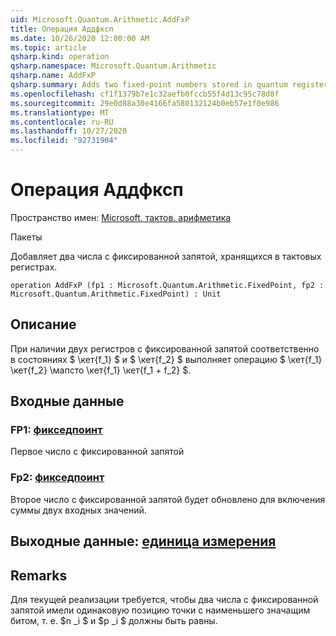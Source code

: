 ```yaml
---
uid: Microsoft.Quantum.Arithmetic.AddFxP
title: Операция Аддфксп
ms.date: 10/26/2020 12:00:00 AM
ms.topic: article
qsharp.kind: operation
qsharp.namespace: Microsoft.Quantum.Arithmetic
qsharp.name: AddFxP
qsharp.summary: Adds two fixed-point numbers stored in quantum registers.
ms.openlocfilehash: cf1f1379b7e1c32aefb0fccb55f4d13c95c78d8f
ms.sourcegitcommit: 29e0d88a30e4166fa580132124b0eb57e1f0e986
ms.translationtype: MT
ms.contentlocale: ru-RU
ms.lasthandoff: 10/27/2020
ms.locfileid: "92731904"
---
```

# <a name="addfxp-operation"></a>Операция Аддфксп

Пространство имен: [Microsoft. тактов. арифметика](xref:Microsoft.Quantum.Arithmetic)

Пакеты [](https://nuget.org/packages/)


Добавляет два числа с фиксированной запятой, хранящихся в тактовых регистрах.

```qsharp
operation AddFxP (fp1 : Microsoft.Quantum.Arithmetic.FixedPoint, fp2 : Microsoft.Quantum.Arithmetic.FixedPoint) : Unit
```


## <a name="description"></a>Описание

При наличии двух регистров с фиксированной запятой соответственно в состояниях $ \кет{f_1} $ и $ \кет{f_2} $ выполняет операцию $ \кет{f_1} \кет{f_2} \мапсто \кет{f_1} \кет{f_1 + f_2} $.

## <a name="input"></a>Входные данные

### <a name="fp1--fixedpoint"></a>FP1: [фикседпоинт](xref:Microsoft.Quantum.Arithmetic.FixedPoint)

Первое число с фиксированной запятой


### <a name="fp2--fixedpoint"></a>Fp2: [фикседпоинт](xref:Microsoft.Quantum.Arithmetic.FixedPoint)

Второе число с фиксированной запятой будет обновлено для включения суммы двух входных значений.



## <a name="output--unit"></a>Выходные данные: [единица измерения](xref:microsoft.quantum.lang-ref.unit)



## <a name="remarks"></a>Remarks

Для текущей реализации требуется, чтобы два числа с фиксированной запятой имели одинаковую позицию точки с наименьшего значащим битом, т. е. $n _i $ и $p _i $ должны быть равны.